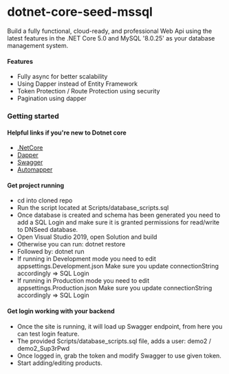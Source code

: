 # dotnet-core-seed-mssql
Build a fully functional, cloud-ready, and professional Web Api using the latest features in the .NET Core 5.0 and MySQL '8.0.25' as your database management system.

#### Features
- Fully async for better scalability
- Using Dapper instead of Entity Framework
- Token Protection / Route Protection using security
- Pagination using dapper

### Getting started

#### Helpful links if you're new to Dotnet core
- [.NetCore](https://dotnet.microsoft.com/download)
- [Dapper](https://dapper-tutorial.net/dapper)
- [Swagger](https://swagger.io/)
- [Automapper](https://automapper.org/)

#### Get project running
- cd into cloned repo
- Run the script located at Scripts/database_scripts.sql
- Once database is created and schema has been generated you need to add a SQL Login and make sure it is granted permissions for read/write to DNSeed database.
- Open Visual Studio 2019, open Solution and build
- Otherwise you can run: dotnet restore
- Followed by: dotnet run
- If running in Development mode you need to edit appsettings.Development.json Make sure you update connectionString accordingly => SQL Login
- If running in Production mode you need to edit appsettings.Production.json Make sure you update connectionString accordingly => SQL Login

#### Get login working with your backend
- Once the site is running, it will load up Swagger endpoint, from here you can test login feature.
- The provided Scripts/database_scripts.sql file, adds a user: demo2 / demo2_Sup3rPwd
- Once logged in, grab the token and modify Swagger to use given token.
- Start adding/editing products.

